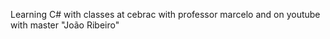 
Learning C# with classes at cebrac with professor marcelo and on youtube with master "João Ribeiro"
